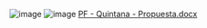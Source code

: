 
![image](https://github.com/user-attachments/assets/06f46917-8bc7-4f13-b25f-528d409aa307)
![image](https://github.com/user-attachments/assets/6d13bf0c-cc66-49a6-a1e0-0788450a18fb)
[PF - Quintana - Propuesta.docx](https://github.com/user-attachments/files/19726778/PF.-.Quintana.-.Propuesta.docx)
